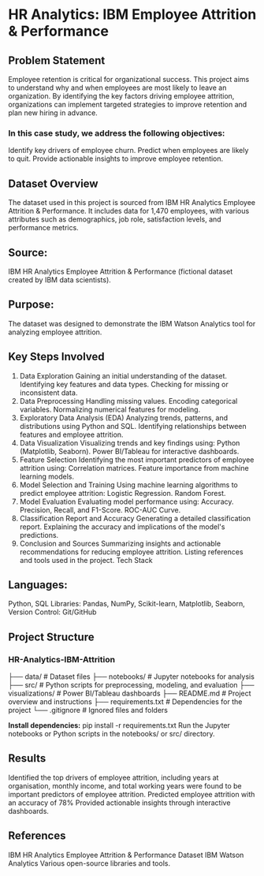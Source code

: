 # HR Analytics: IBM Employee Attrition & Performance

## Problem Statement

Employee retention is critical for organizational success. This project aims to understand why and when employees are most likely to leave an organization. By identifying the key factors driving employee attrition, organizations can implement targeted strategies to improve retention and plan new hiring in advance.

### In this case study, we address the following objectives:

Identify key drivers of employee churn.
Predict when employees are likely to quit.
Provide actionable insights to improve employee retention.

## Dataset Overview

The dataset used in this project is sourced from IBM HR Analytics Employee Attrition & Performance. It includes data for 1,470 employees, with various attributes such as demographics, job role, satisfaction levels, and performance metrics.

## Source: 
IBM HR Analytics Employee Attrition & Performance (fictional dataset created by IBM data scientists).
## Purpose: 
The dataset was designed to demonstrate the IBM Watson Analytics tool for analyzing employee attrition.

## Key Steps Involved

1. Data Exploration
Gaining an initial understanding of the dataset.
Identifying key features and data types.
Checking for missing or inconsistent data.
2. Data Preprocessing
Handling missing values.
Encoding categorical variables.
Normalizing numerical features for modeling.
3. Exploratory Data Analysis (EDA)
Analyzing trends, patterns, and distributions using Python and SQL.
Identifying relationships between features and employee attrition.
4. Data Visualization
Visualizing trends and key findings using:
Python (Matplotlib, Seaborn).
Power BI/Tableau for interactive dashboards.
5. Feature Selection
Identifying the most important predictors of employee attrition using:
Correlation matrices.
Feature importance from machine learning models.
6. Model Selection and Training
Using machine learning algorithms to predict employee attrition:
Logistic Regression.
Random Forest.
7. Model Evaluation
Evaluating model performance using:
Accuracy.
Precision, Recall, and F1-Score.
ROC-AUC Curve.
8. Classification Report and Accuracy
Generating a detailed classification report.
Explaining the accuracy and implications of the model's predictions.
9. Conclusion and Sources
Summarizing insights and actionable recommendations for reducing employee attrition.
Listing references and tools used in the project.
Tech Stack

## Languages: 
Python, SQL
Libraries: Pandas, NumPy, Scikit-learn, Matplotlib, Seaborn, 
Version Control: Git/GitHub

## Project Structure

### HR-Analytics-IBM-Attrition
├── data/                       # Dataset files
├── notebooks/                  # Jupyter notebooks for analysis
├── src/                        # Python scripts for preprocessing, modeling, and evaluation
├── visualizations/             # Power BI/Tableau dashboards
├── README.md                   # Project overview and instructions
├── requirements.txt            # Dependencies for the project
└── .gitignore                  # Ignored files and folders

**Install dependencies:**
pip install -r requirements.txt
Run the Jupyter notebooks or Python scripts in the notebooks/ or src/ directory.

## Results

Identified the top drivers of employee attrition, including years at organisation, monthly income, and total working years were found to be important predictors of employee attrition.
Predicted employee attrition with an accuracy of 78% 
Provided actionable insights through interactive dashboards.

## References

IBM HR Analytics Employee Attrition & Performance Dataset
IBM Watson Analytics
Various open-source libraries and tools.
